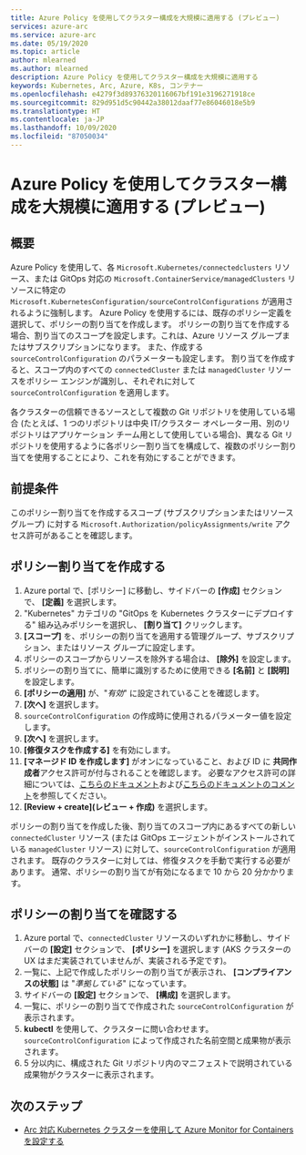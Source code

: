 ```yaml
---
title: Azure Policy を使用してクラスター構成を大規模に適用する (プレビュー)
services: azure-arc
ms.service: azure-arc
ms.date: 05/19/2020
ms.topic: article
author: mlearned
ms.author: mlearned
description: Azure Policy を使用してクラスター構成を大規模に適用する
keywords: Kubernetes, Arc, Azure, K8s, コンテナー
ms.openlocfilehash: e4279f3d89376320116067bf191e3196271918ce
ms.sourcegitcommit: 829d951d5c90442a38012daaf77e86046018e5b9
ms.translationtype: HT
ms.contentlocale: ja-JP
ms.lasthandoff: 10/09/2020
ms.locfileid: "87050034"
---
```

# <a name="use-azure-policy-to-apply-cluster-configurations-at-scale-preview"></a>Azure Policy を使用してクラスター構成を大規模に適用する (プレビュー)

## <a name="overview"></a>概要

Azure Policy を使用して、各 `Microsoft.Kubernetes/connectedclusters` リソース、または GitOps 対応の `Microsoft.ContainerService/managedClusters` リソースに特定の `Microsoft.KubernetesConfiguration/sourceControlConfigurations` が適用されるように強制します。 Azure Policy を使用するには、既存のポリシー定義を選択して、ポリシーの割り当てを作成します。 ポリシーの割り当てを作成する場合、割り当てのスコープを設定します。これは、Azure リソース グループまたはサブスクリプションになります。 また、作成する `sourceControlConfiguration` のパラメーターも設定します。 割り当てを作成すると、スコープ内のすべての `connectedCluster` または `managedCluster` リソースをポリシー エンジンが識別し、それぞれに対して `sourceControlConfiguration` を適用します。

各クラスターの信頼できるソースとして複数の Git リポジトリを使用している場合 (たとえば、1 つのリポジトリは中央 IT/クラスター オペレーター用、別のリポジトリはアプリケーション チーム用として使用している場合)、異なる Git リポジトリを使用するように各ポリシー割り当てを構成して、複数のポリシー割り当てを使用することにより、これを有効にすることができます。

## <a name="prerequisite"></a>前提条件

このポリシー割り当てを作成するスコープ (サブスクリプションまたはリソース グループ) に対する `Microsoft.Authorization/policyAssignments/write` アクセス許可があることを確認します。

## <a name="create-a-policy-assignment"></a>ポリシー割り当てを作成する

1. Azure portal で、[ポリシー] に移動し、サイドバーの **[作成]** セクションで、 **[定義]** を選択します。
2. "Kubernetes" カテゴリの "GitOps を Kubernetes クラスターにデプロイする" 組み込みポリシーを選択し、 **[割り当て]** クリックします。
3. **[スコープ]** を、ポリシーの割り当てを適用する管理グループ、サブスクリプション、またはリソース グループに設定します。
4. ポリシーのスコープからリソースを除外する場合は、 **[除外]** を設定します。
5. ポリシーの割り当てに、簡単に識別するために使用できる **[名前]** と **[説明]** を設定します。
6. **[ポリシーの適用]** が、"*有効*" に設定されていることを確認します。
7. **[次へ]** を選択します。
8. `sourceControlConfiguration` の作成時に使用されるパラメーター値を設定します。
9. **[次へ]** を選択します。
10. **[修復タスクを作成する]** を有効にします。
11. **[マネージド ID を作成します]** がオンになっていること、および ID に **共同作成者**アクセス許可が付与されることを確認します。 必要なアクセス許可の詳細については、[こちらのドキュメント](../../governance/policy/assign-policy-portal.md)および[こちらのドキュメントのコメント](../../governance/policy/how-to/remediate-resources.md)を参照してください。
12. **[Review + create]\(レビュー + 作成\)** を選択します。

ポリシーの割り当てを作成した後、割り当てのスコープ内にあるすべての新しい `connectedCluster` リソース (または GitOps エージェントがインストールされている `managedCluster` リソース) に対して、`sourceControlConfiguration` が適用されます。 既存のクラスターに対しては、修復タスクを手動で実行する必要があります。 通常、ポリシーの割り当てが有効になるまで 10 から 20 分かかります。

## <a name="verify-a-policy-assignment"></a>ポリシーの割り当てを確認する

1. Azure portal で、`connectedCluster` リソースのいずれかに移動し、サイドバーの **[設定]** セクションで、 **[ポリシー]** を選択します (AKS クラスターの UX はまだ実装されていませんが、実装される予定です)。
2. 一覧に、上記で作成したポリシーの割り当てが表示され、 **[コンプライアンスの状態]** は "*準拠している*" になっています。
3. サイドバーの **[設定]** セクションで、 **[構成]** を選択します。
4. 一覧に、ポリシーの割り当てで作成された `sourceControlConfiguration` が表示されます。
5. **kubectl** を使用して、クラスターに問い合わせます。`sourceControlConfiguration` によって作成された名前空間と成果物が表示されます。
6. 5 分以内に、構成された Git リポジトリ内のマニフェストで説明されている成果物がクラスターに表示されます。

## <a name="next-steps"></a>次のステップ

* [Arc 対応 Kubernetes クラスターを使用して Azure Monitor for Containers を設定する](../../azure-monitor/insights/container-insights-enable-arc-enabled-clusters.md)
